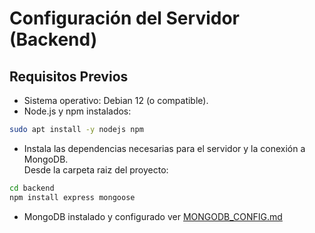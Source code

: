 # Configuración del Servidor (Backend)

## Requisitos Previos
- Sistema operativo: Debian 12 (o compatible).
- Node.js y npm instalados:
```sh
sudo apt install -y nodejs npm
```

- Instala las dependencias necesarias para el servidor y la conexión a MongoDB.<br>
Desde la carpeta raiz del proyecto:

```sh
cd backend
npm install express mongoose
```
- MongoDB instalado y configurado ver [MONGODB_CONFIG.md](./MONGODB_CONFIG.md)